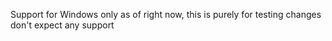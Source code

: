 Support for Windows only as of right now, this is purely for testing changes don't expect any support
